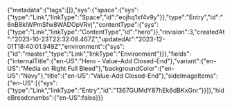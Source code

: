 {"metadata":{"tags":[]},"sys":{"space":{"sys":{"type":"Link","linkType":"Space","id":"eojhq1xf4v9y"}},"type":"Entry","id":"6nB8klWPmSfw8WADOpVRvj","contentType":{"sys":{"type":"Link","linkType":"ContentType","id":"hero"}},"revision":3,"createdAt":"2023-10-23T22:32:08.467Z","updatedAt":"2023-12-01T18:40:01.949Z","environment":{"sys":{"id":"master","type":"Link","linkType":"Environment"}}},"fields":{"internalTitle":{"en-US":"Hero - Value-Add Closed-End"},"variant":{"en-US":"Media on Right Full Bleed"},"backgroundColor":{"en-US":"Navy"},"title":{"en-US":"Value-Add Closed-End"},"sideImageItems":{"en-US":[{"sys":{"type":"Link","linkType":"Entry","id":"1367GUMdY87hEk6dBKxGnr"}}]},"hideBreadcrumbs":{"en-US":false}}}